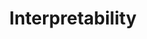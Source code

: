 ---
title: Interpretability
description: ""
layout: "../../../components/layouts/ChapterLayout.astro"
---